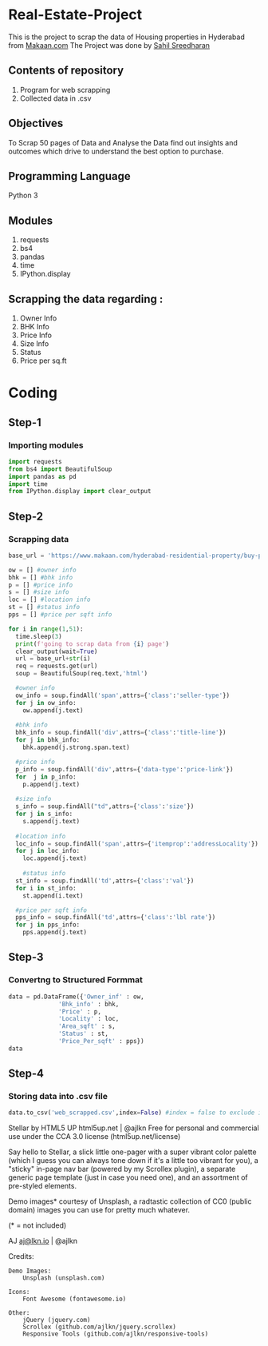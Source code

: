 # Real-Estate-Project
This is the project to scrap the data of Housing properties in Hyderabad from [Makaan.com](https://www.makaan.com/hyderabad-residential-property/buy-property-in-hyderabad-city?_=1624617705367&page=1)
The Project was done by [Sahil Sreedharan](https://www.linkedin.com/in/sahil-sreedharan/)
## Contents of repository
1. Program for web scrapping
2. Collected data in .csv

## Objectives
To Scrap 50 pages of Data and Analyse the Data find out insights and outcomes which drive to understand the best option to purchase.

## Programming Language
Python 3

## Modules
1. requests
2. bs4
3. pandas
4. time
5. IPython.display

## Scrapping the data regarding :
1. Owner Info
2. BHK Info
3. Price Info
4. Size Info
5. Status
7. Price per sq.ft

# Coding
## Step-1
### Importing modules
```python
import requests
from bs4 import BeautifulSoup
import pandas as pd
import time
from IPython.display import clear_output
```
## Step-2
### Scrapping data
```python
base_url = 'https://www.makaan.com/hyderabad-residential-property/buy-property-in-hyderabad-city?page='

ow = [] #owner info
bhk = [] #bhk info
p = [] #price info
s = [] #size info
loc = [] #location info
st = [] #status info
pps = [] #price per sqft info

for i in range(1,51):
  time.sleep(3)
  print(f'going to scrap data from {i} page')
  clear_output(wait=True)
  url = base_url+str(i)
  req = requests.get(url)
  soup = BeautifulSoup(req.text,'html')

  #owner info
  ow_info = soup.findAll('span',attrs={'class':'seller-type'})
  for j in ow_info:
    ow.append(j.text)
  
  #bhk info
  bhk_info = soup.findAll('div',attrs={'class':'title-line'})
  for j in bhk_info:
    bhk.append(j.strong.span.text)

  #price info
  p_info = soup.findAll('div',attrs={'data-type':'price-link'})
  for  j in p_info:
    p.append(j.text)
  
  #size info
  s_info = soup.findAll("td",attrs={'class':'size'})
  for j in s_info:
    s.append(j.text)
  
  #location info
  loc_info = soup.findAll('span',attrs={'itemprop':'addressLocality'})
  for j in loc_info:
    loc.append(j.text)
  
    #status info
  st_info = soup.findAll('td',attrs={'class':'val'})
  for i in st_info:
    st.append(i.text)

  #price per sqft info
  pps_info = soup.findAll('td',attrs={'class':'lbl rate'})
  for j in pps_info:
    pps.append(j.text)
```
## Step-3
### Convertng to Structured Formmat
```python
data = pd.DataFrame({'Owner_inf' : ow,
              'Bhk_info' : bhk,
              'Price' : p,
              'Locality' : loc,
              'Area_sqft' : s,
              'Status' : st,
              'Price_Per_sqft' : pps})
data
```
## Step-4
### Storing data into .csv file
```python
data.to_csv('web_scrapped.csv',index=False) #index = false to exclude index column
```
Stellar by HTML5 UP
html5up.net | @ajlkn
Free for personal and commercial use under the CCA 3.0 license (html5up.net/license)


Say hello to Stellar, a slick little one-pager with a super vibrant color palette (which
I guess you can always tone down if it's a little too vibrant for you), a "sticky" in-page
nav bar (powered by my Scrollex plugin), a separate generic page template (just in case
you need one), and an assortment of pre-styled elements.

Demo images* courtesy of Unsplash, a radtastic collection of CC0 (public domain) images
you can use for pretty much whatever.

(* = not included)

AJ
aj@lkn.io | @ajlkn


Credits:

	Demo Images:
		Unsplash (unsplash.com)

	Icons:
		Font Awesome (fontawesome.io)

	Other:
		jQuery (jquery.com)
		Scrollex (github.com/ajlkn/jquery.scrollex)
		Responsive Tools (github.com/ajlkn/responsive-tools)
